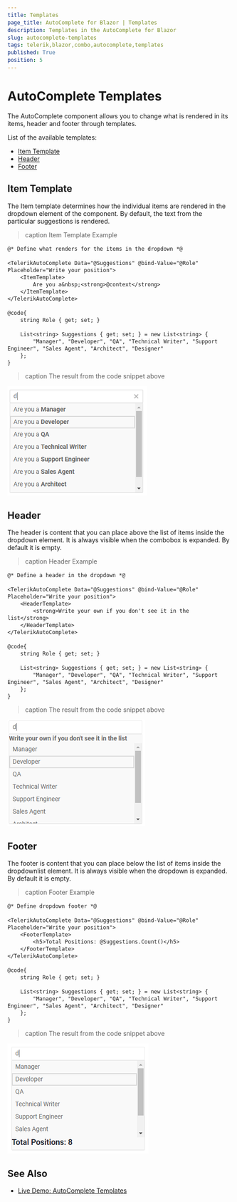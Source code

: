 ```yaml
---
title: Templates
page_title: AutoComplete for Blazor | Templates
description: Templates in the AutoComplete for Blazor
slug: autocomplete-templates
tags: telerik,blazor,combo,autocomplete,templates
published: True
position: 5
---
```


# AutoComplete Templates

The AutoComplete component allows you to change what is rendered in its items, header and footer through templates.

List of the available templates:

* [Item Template](#item-template)
* [Header](#header)
* [Footer](#footer)


## Item Template

The Item template determines how the individual items are rendered in the dropdown element of the component. By default, the text from the particular suggestions is rendered.

>caption Item Template Example

````CSHTML
@* Define what renders for the items in the dropdown *@

<TelerikAutoComplete Data="@Suggestions" @bind-Value="@Role" Placeholder="Write your position">
    <ItemTemplate>
        Are you a&nbsp;<strong>@context</strong>
    </ItemTemplate>
</TelerikAutoComplete>

@code{
    string Role { get; set; }

    List<string> Suggestions { get; set; } = new List<string> {
        "Manager", "Developer", "QA", "Technical Writer", "Support Engineer", "Sales Agent", "Architect", "Designer"
    };
}
````

>caption The result from the code snippet above

![](images/autocomplete-item-template.png)

## Header

The header is content that you can place above the list of items inside the dropdown element. It is always visible when the combobox is expanded. By default it is empty.

>caption Header Example

````CSHTML
@* Define a header in the dropdown *@

<TelerikAutoComplete Data="@Suggestions" @bind-Value="@Role" Placeholder="Write your position">
    <HeaderTemplate>
        <strong>Write your own if you don't see it in the list</strong>
    </HeaderTemplate>
</TelerikAutoComplete>

@code{
    string Role { get; set; }

    List<string> Suggestions { get; set; } = new List<string> {
        "Manager", "Developer", "QA", "Technical Writer", "Support Engineer", "Sales Agent", "Architect", "Designer"
    };
}
````

>caption The result from the code snippet above

![](images/autocomplete-header-template.png)

## Footer

The footer is content that you can place below the list of items inside the dropdownlist element. It is always visible when the dropdown is expanded. By default it is empty.

>caption Footer Example

````CSHTML
@* Define dropdown footer *@

<TelerikAutoComplete Data="@Suggestions" @bind-Value="@Role" Placeholder="Write your position">
    <FooterTemplate>
        <h5>Total Positions: @Suggestions.Count()</h5>
    </FooterTemplate>
</TelerikAutoComplete>

@code{
    string Role { get; set; }

    List<string> Suggestions { get; set; } = new List<string> {
        "Manager", "Developer", "QA", "Technical Writer", "Support Engineer", "Sales Agent", "Architect", "Designer"
    };
}
````

>caption The result from the code snippet above

![](images/autocomplete-footer-template.png)

## See Also

  * [Live Demo: AutoComplete Templates](https://demos.telerik.com/blazor-ui/autocomplete/templates)
   
  
